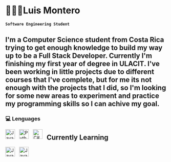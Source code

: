 # 👨🏽‍💻Luis Montero

**`Software Engineering Student`**

I'm a Computer Science student from Costa Rica trying to get enough knowledge to build my way up to be a Full Stack Developer.
Currently I'm finishing my first year of degree in ULACIT. I've been working in little projects due to different courses that I've complete, but for me its not enough with the projects that I did, so I'm looking for some new areas to experiment and practice my programming skills so I can achive my goal.
---

### 💻 Lenguages 

<img align="left" alt="Java" width="30px" style="padding-right: 10px;" src="https://cdn.jsdelivr.net/gh/devicons/devicon/icons/java/java-original.svg"/>
<img align="left" alt="Python" width="30px" style="padding-right: 10px;" src="https://cdn.jsdelivr.net/gh/devicons/devicon/icons/python/python-original.svg"/>
<img align="left" alt="C#" width="30px" style="padding-right: 10px;" src="https://cdn.jsdelivr.net/gh/devicons/devicon/icons/csharp/csharp-original.svg"/>

## Currently Learning
<img align="left" alt="Java" width="30px" style="padding-right: 10px;" src="https://cdn.jsdelivr.net/gh/devicons/devicon/icons/html5/html5-original.svg"/>
<img align="left" alt="Java" width="30px" style="padding-right: 10px;" src="https://cdn.jsdelivr.net/gh/devicons/devicon/icons/css3/css3-original.svg"/>






